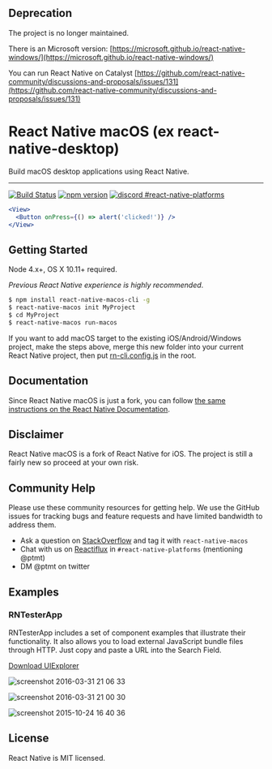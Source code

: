 ## Deprecation #

The project is no longer maintained.

There is an Microsoft version: [https://microsoft.github.io/react-native-windows/](https://microsoft.github.io/react-native-windows/)

You can run React Native on Catalyst [https://github.com/react-native-community/discussions-and-proposals/issues/131](https://github.com/react-native-community/discussions-and-proposals/issues/131)







# React Native macOS (ex react-native-desktop)

Build macOS desktop applications using React Native.

----

[![Build Status](https://travis-ci.org/ptmt/react-native-macos.svg)](https://travis-ci.org/ptmt/react-native-macos) [![npm version](https://badge.fury.io/js/react-native-macos.svg)](https://badge.fury.io/js/react-native-macos) [![discord #react-native-platforms](https://img.shields.io/badge/reactiflux-%23react--native--platforms-blue.svg)](http://reactiflux.com)

```jsx
<View>
  <Button onPress={() => alert('clicked!')} />
</View>
```

## Getting Started

Node 4.x+, OS X 10.11+ required.

_Previous React Native experience is highly recommended_.

```bash
$ npm install react-native-macos-cli -g
$ react-native-macos init MyProject
$ cd MyProject
$ react-native-macos run-macos
```

If you want to add macOS target to the existing iOS/Android/Windows project, make the steps above, merge this new folder into your current React Native project, then put [rn-cli.config.js](https://gist.github.com/ptmt/b1473dead098cf53d667e355aedf2a7b) in the root.

## Documentation

Since React Native macOS is just a fork, you can follow [the same instructions on the React Native Documentation](http://facebook.github.io/react-native/docs/getting-started.html#content).

## Disclaimer

React Native macOS is a fork of React Native for iOS. The project is still a fairly new so proceed at your own risk.

## Community Help

Please use these community resources for getting help. We use the GitHub issues for tracking bugs and feature requests and have limited bandwidth to address them.

- Ask a question on [StackOverflow](https://stackoverflow.com/) and tag it with `react-native-macos`
- Chat with us on [Reactiflux](https://discord.gg/0ZcbPKXt5bWJVmUY) in `#react-native-platforms` (mentioning @ptmt)
- DM @ptmt on twitter

## Examples

### RNTesterApp

RNTesterApp includes a set of component examples that illustrate their functionality. It also allows you to load external JavaScript bundle files through HTTP. Just copy and paste a URL into the Search Field.

[Download UIExplorer](https://github.com/ptmt/react-native-macos/files/199128/UIExplorer.zip)

![screenshot 2016-03-31 21 06 33](https://cloud.githubusercontent.com/assets/1004115/14185918/91648d8c-f784-11e5-82b6-fcd08b74b89a.png)

![screenshot 2016-03-31 21 00 30](https://cloud.githubusercontent.com/assets/1004115/14185806/1cd2dfdc-f784-11e5-8c14-de0ca21f7ead.png)

![screenshot 2015-10-24 16 40 36](https://cloud.githubusercontent.com/assets/1004115/14185895/7c133eb0-f784-11e5-8e3c-ca36aa351a26.png)

## License

React Native is MIT licensed.
